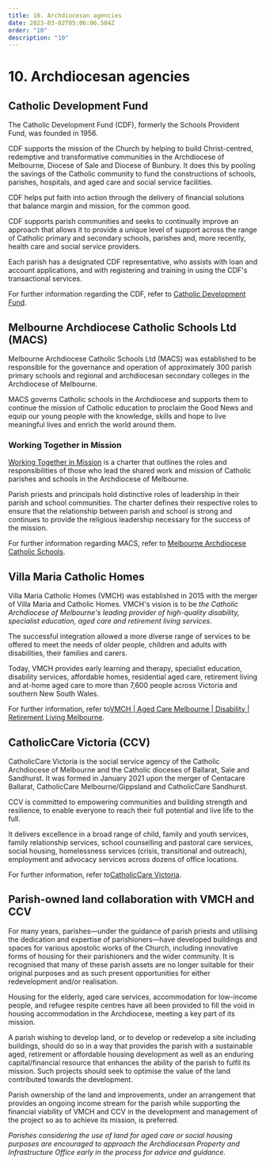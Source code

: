 ```yaml
---
title: 10. Archdiocesan agencies
date: 2023-03-02T05:06:06.504Z
order: "10"
description: "10"
---
```

# 10. Archdiocesan agencies

## Catholic Development Fund

The Catholic Development Fund (CDF), formerly the Schools Provident Fund, was founded in 1956.

CDF supports the mission of the Church by helping to build Christ-centred, redemptive and transformative communities in the Archdiocese of Melbourne, Diocese of Sale and Diocese of Bunbury. It does this by pooling the savings of the Catholic community to fund the constructions of schools, parishes, hospitals, and aged care and social service facilities.

CDF helps put faith into action through the delivery of financial solutions that balance margin and mission, for the common good.

CDF supports parish communities and seeks to continually improve an approach that allows it to provide a unique level of support across the range of Catholic primary and secondary schools, parishes and, more recently, health care and social service providers.

Each parish has a designated CDF representative, who assists with loan and account applications, and with registering and training in using the CDF's transactional services.

For further information regarding the CDF, refer to [Catholic Development Fund](https://www.catholicdevelopmentfund.org.au/).

## Melbourne Archdiocese Catholic Schools Ltd (MACS)

Melbourne Archdiocese Catholic Schools Ltd (MACS) was established to be responsible for the governance and operation of approximately 300 parish primary schools and regional and archdiocesan secondary colleges in the Archdiocese of Melbourne.

MACS governs Catholic schools in the Archdiocese and supports them to continue the mission of Catholic education to proclaim the Good News and equip our young people with the knowledge, skills and hope to live meaningful lives and enrich the world around them.

### Working Together in Mission

[Working Together in Mission](https://www.macs.vic.edu.au/Our-Schools/Working-Together-in-Mission.aspx#:~:text=Working%20Together%20in%20Mission%3A%20Charter%20for%20parishes%20and,its%20parishes%20or%20associations%20of%20parishes%20from%202021.) is a charter that outlines the roles and responsibilities of those who lead the shared work and mission of Catholic parishes and schools in the Archdiocese of Melbourne.

Parish priests and principals hold distinctive roles of leadership in their parish and school communities. The charter defines their respective roles to ensure that the relationship between parish and school is strong and continues to provide the religious leadership necessary for the success of the mission.

For further information regarding MACS, refer to [Melbourne Archdiocese Catholic Schools](https://www.macs.vic.edu.au/).

## Villa Maria Catholic Homes

Villa Maria Catholic Homes (VMCH) was established in 2015 with the merger of Villa Maria and Catholic Homes. VMCH's vision is to be _the Catholic Archdiocese of Melbourne's leading provider of high-quality disability, specialist education, aged care and retirement living services._

The successful integration allowed a more diverse range of services to be offered to meet the needs of older people, children and adults with disabilities, their families and carers.

Today, VMCH provides early learning and therapy, specialist education, disability services, affordable homes, residential aged care, retirement living and at-home aged care to more than 7,600 people across Victoria and southern New South Wales.

For further information, refer to[VMCH | Aged Care Melbourne | Disability | Retirement Living Melbourne](https://vmch.com.au/).

## CatholicCare Victoria (CCV)

CatholicCare Victoria is the social service agency of the Catholic Archdiocese of Melbourne and the Catholic dioceses of Ballarat, Sale and Sandhurst. It was formed in January 2021 upon the merger of Centacare Ballarat, CatholicCare Melbourne/Gippsland and CatholicCare Sandhurst.

CCV is committed to empowering communities and building strength and resilience, to enable everyone to reach their full potential and live life to the full.

It delivers excellence in a broad range of child, family and youth services, family relationship services, school counselling and pastoral care services, social housing, homelessness services (crisis, transitional and outreach), employment and advocacy services across dozens of office locations.

For further information, refer to[CatholicCare Victoria](https://www.catholiccarevic.org.au/).

## Parish-owned land collaboration with VMCH and CCV

For many years, parishes—under the guidance of parish priests and utilising the dedication and expertise of parishioners—have developed buildings and spaces for various apostolic works of the Church, including innovative forms of housing for their parishioners and the wider community. It is recognised that many of these parish assets are no longer suitable for their original purposes and as such present opportunities for either redevelopment and/or realisation.

Housing for the elderly, aged care services, accommodation for low-income people, and refugee respite centres have all been provided to fill the void in housing accommodation in the Archdiocese, meeting a key part of its mission.

A parish wishing to develop land, or to develop or redevelop a site including buildings, should do so in a way that provides the parish with a sustainable aged, retirement or affordable housing development as well as an enduring capital/financial resource that enhances the ability of the parish to fulfil its mission. Such projects should seek to optimise the value of the land contributed towards the development.

Parish ownership of the land and improvements, under an arrangement that provides an ongoing income stream for the parish while supporting the financial viability of VMCH and CCV in the development and management of the project so as to achieve its mission, is preferred.

_Parishes considering the use of land for aged care or social housing purposes are encouraged to approach the Archdiocesan Property and Infrastructure Office early in the process for advice and guidance._
